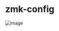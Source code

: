 # zmk-config
![image](https://user-images.githubusercontent.com/38097580/198718088-04180249-dbd3-43bd-9f83-a80852d99476.png)
